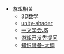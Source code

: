 <!-- 由build_sidebar.py生成，勿手改 -->
* 游戏相关
    * [3D数学](.\游戏相关\3D数学.md)
    * [unity-shader](.\游戏相关\unity-shader.md)
    * [一文学会JS](.\游戏相关\一文学会JS.md)
    * [游戏开发先提问](.\游戏相关\游戏开发先提问.md)
    * [知识储备-大纲](.\游戏相关\知识储备-大纲.md)
